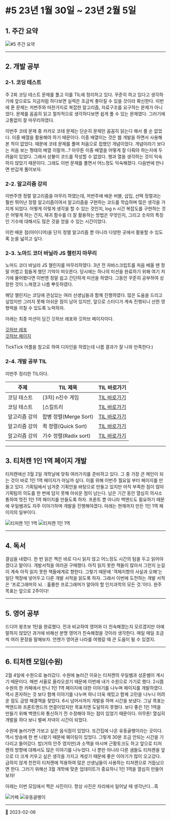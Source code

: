 # #5 23년 1월 30일 ~ 23년 2월 5일

## 1. 주간 요약

![#5 주간 요약](/image/Diary/Retrospective/retrospective5.png)

---

## 2. 개발 공부

### 2-1. 코딩 테스트

주 2회 코딩 테스트 문제를 풀고 이를 TIL에 정리하고 있다. 꾸준히 하고 있다고 생각하기에 앞으로도 지금처럼 하다보면 실력은 조금씩 좋아질 수 있을 것이라 확신한다. 이번에 푼 문제는 저번주와 마찬가지로 복잡한 알고리즘, 자료구조를 요구하는 문제가 아니었다. 문제를 꼼꼼히 읽고 절차적으로 생각하다보면 쉽게 풀 수 있는 문제였다. 그러기에 고통없이 잘 마무리하였다.

이번주 코테 문제 중 카카오 코테 문제는 단순히 문제만 꼼꼼히 읽는다 해서 풀 순 없었다. 이중 배열을 활용해야 하기 때문이다. 이중 배열이는 것은 웹 개발을 하면서 사용해본 적이 없었다. 때문에 코테 문제를 풀며 처음으로 접했던 개념이었다. 개념이라기 보다는 처음 보는 형태의 배열 이랄까...? 아무튼 이중 배열을 어떻게 잘 다뤄야 하는지에 두려움이 있었다. 그래서 섣불이 코드를 작성할 수 없었다. 행과 열을 생각하는 것이 익숙하지 않았기 때문이다. 그래도 이번 문제를 풀면서 어느정도 익숙해졌다. 다음번에 만나면 반갑게 풀어보자.

### 2-2. 알고리즘 강의

이번주엔 정렬 알고리즘을 마무리 하였는데, 저번주에 배운 버블, 삽입, 선택 정렬과는 훨씬 뛰어난 정렬 알고리즘이여서 알고리즘을 구현하는 코드를 학습하며 많은 생각을 가지게 되었다. 어떻게 이렇게 생각을 할 수 있는 것인지, log n 시간 복잡도를 구현하는 것은 어떻게 하는 건지, 재귀 함수를 더 잘 활용하는 방법은 무엇인지, 그리고 숫자의 특징인 기수에 대해서도 많은 것을 얻을 수 있는 시간이었다.

이런 배운 점(아이디어)을 단지 정렬 알고리즘 뿐 아니라 다양한 곳에서 활용할 수 있도록 눈을 넓히고 싶다.

### 2-3. 노마드 코더 바닐라 JS 챌린지 마무리

노마드 코더 바닐라 JS 챌린지를 마무리하였다. 3년 전 자바스크립트를 처음 배울 땐 정말 어렵고 힘들게 했던 기억이 떠오른다. 당시에는 하나의 미션을 완료하기 위해 여기 저기에 물어봤다면 이번엔 정말 쉽고 간단하게 미션을 하였다. 그동안 꾸준히 공부하여 성장한 것이 느껴졌고 나름 뿌듯하였다.

해당 챌린지는 코딩에 관심있는 여러 선생님들과 함께 진행하였다. 많은 도움을 드리고 싶었지만 그러지 못해 아쉬운 점이 남아 있지만, 앞으로 스터디가 계속 진행되니 선한 영향력을 끼칠 수 있도록 노력하자.

아래는 최종 미션이 담긴 깃허브 레포와 깃허브 페이지이다.

[깃허브 레포](https://github.com/nlom0218/Momentum-App)  
[깃허브 페이지](https://nlom0218.github.io/Momentum-App/)

TickTick 어플을 참고로 하여 디자인을 하였는데 나름 결과가 잘 나와 만족한다:)

### 2-4. 개발 공부 TIL

이번주 정리한 TIL이다.

| 주제          | TIL 제목              | TIL 바로가기                                                              |
| ------------- | --------------------- | ------------------------------------------------------------------------- |
| 코딩 테스트   | [3차] n진수 게임      | [TIL 바로가기](/CodingTest/Programmers/Level2/programmers_base_n_game.md) |
| 코딩 테스트   | [스킬트리             | [TIL 바로가기](/CodingTest/Programmers/Level2/programmers_skill_trees.md) |
| 알고리즘 강의 | 합병 정렬(Merge Sort) | [TIL 바로가기](/DataStructureAlgorithm/SortingAlgorithm/MergeSort.md)     |
| 알고리즘 강의 | 퀵 정렬(Quick Sort)   | [TIL 바로가기](/DataStructureAlgorithm/SortingAlgorithm/QuickSort.md)     |
| 알고리즘 강의 | 기수 정렬(Radix sort) | [TIL 바로가기](/DataStructureAlgorithm/SortingAlgorithm/RadixSort.md)     |

---

## 3. 티처캔 1인 1역 페이지 개발

티처캔에선 3월 2일 개학날에 맞춰 여러가지를 준비하고 있다. 그 중 가장 큰 메인이 되는 것이 바로 1인 1역 페이지가 아닐까 싶다. 이를 위해 이번주 월요일 부터 페이지를 만들고 있다. 기획팀에서 넘겨준 기획안을 바탕으로 만들고 있지만 아직 부족한 점이 많아 기획팀의 의도를 한 번에 담지 못해 아쉬운 점이 남는다. 남은 기간 동안 열심히 의사소통하여 멋진 1인 1역 페이지를 만들도록 하자. 프론트 뿐 아니라 백앤드도 필요하기 때문에 우일쌤과도 자주 이야기하며 개발을 진행해야겠다. 아래는 현재까지 만든 1인 1역 페이지의 일부이다.

![티처캔 1인 1역](/image/Diary/Retrospective/teachercanRoles1.png)
![티처캔 1인 1역](/image/Diary/Retrospective/teachercanRoles2.png)

---

## 4. 독서

결심을 내렸다. 한 번 읽은 책은 바로 다시 읽지 않고 어느정도 시간의 텀을 두고 읽어야 겠다고 말이다. 개발서적을 여러권 구매했다. 아직 읽지 못한 책들이 많아서 그런지 눈길이 계속 아직 읽지 못한 책들에게로 향한다. 그렇기 때문에 '객체지향의 사실과 오해'는 일단 책장에 넣어두고 다른 개발 서적을 읽도록 하자. 그래서 이번에 도전하는 개발 서적은 '프로그래머의 뇌. : 훌륭한 프로그래머가 알아야 할 인지과학의 모든 것.'이다. 완주 목표는 앞으로 2주이다!

---

## 5. 영어 공부

드디어 왕초보 1탄을 완료했다. 전과 비교하여 영어와 더 친숙해졌는지 모르겠지만 아예 말하지 않았던 과거에 비해선 분명 영어가 친숙해졌을 것이라 생각한다. 매일 매일 조금씩 여러 문장을 말해보자. 언젠가 영어권 나라를 여행갈 때 큰 도움이 될 수 있겠지.

---

## 6. 티처캔 모임(수원)

2월 4일에 수원으로 놀러갔다. 수원에 놀러간 이유는 티처캔의 우일쌤과 성훈쌤이 계시기 때문이다. 매번 서울로 올라오셨기 때문에 이번에 내가 수원으로 가기로 했다. 2시쯤 수원의 한 카페에서 만나 1인 1역 페이지에 대한 이야기를 나누며 페이지를 개발하였다. 역시 혼자하는 것 보다 함께 이야기를 나누며 하니 더욱 재밌고 함께 고민을 나누니 어려운 점도 금방 해결책을 찾았다. 6시 넘어서까지 개발을 하며 시간을 보냈다. 그날 목표는 백앤드와 프론트앤드의 연결이었지만 목표치엔 도달하지 못했다. 보다 좋은 1인 1역을 만들기 위해 백앤드와 통신하기 전 수정해야 하는 점이 있었기 때문이다. 아무튼! 열심히 개발을 하다 보니 벌써 저녁이 시간이 되었다.

수원에 놀러가면 가보고 싶은 음식점이 있었다. 또간집에 나온 유동골뱅이라는 곳이다. 역시 방송에 한 번 나왔기 때문에 웨이팅이 있었다. 그렇게 30분 조금 안되는 시간을 기다리고 들어갔다. 밥(거의 안주 였지만)과 소맥을 마시며 근황토크도 하고 앞으로 티처캔의 방향에 대해서도 많은 이야기를 나누었다. 나 뿐만 아니라 다른 샘들도 티처캔을 앞으로 더 크게 키우고 싶은 생각을 가지고 계셨기 때문에 좋은 이야기가 많이 오고갔다. 급하지 않게 천천히 티처캔에 적용하여 많은 선생님들이 사용하는 티처캔으로 거듭났으면 한다. 그러기 위해선 3월 개학에 맞춘 업데이트가 중요하니 1인 1역을 열심히 만들어 보자!

아래는 이번 모임에서 찍은 사진이다. 항상 사진은 자리에서 일어날 때 생각난다...흑

![카페](/image/Diary/Retrospective/teachercanMetting1.jpeg)
![유동골뱅이](/image/Diary/Retrospective/teachercanMetting2.jpeg)

---

📅 2023-02-06
